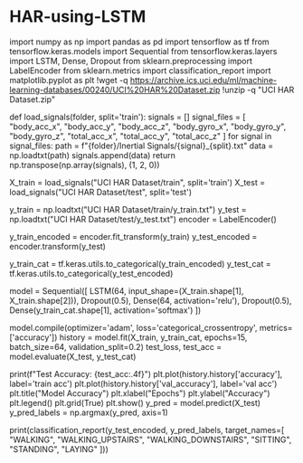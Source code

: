 # HAR-using-LSTM
import numpy as np
import pandas as pd
import tensorflow as tf
from tensorflow.keras.models import Sequential
from tensorflow.keras.layers import LSTM, Dense, Dropout
from sklearn.preprocessing import LabelEncoder
from sklearn.metrics import classification_report
import matplotlib.pyplot as plt
!wget -q https://archive.ics.uci.edu/ml/machine-learning-databases/00240/UCI%20HAR%20Dataset.zip
!unzip -q "UCI HAR Dataset.zip"

def load_signals(folder, split='train'):
    signals = []
    signal_files = [
        "body_acc_x", "body_acc_y", "body_acc_z",
        "body_gyro_x", "body_gyro_y", "body_gyro_z",
        "total_acc_x", "total_acc_y", "total_acc_z"
    ]
    for signal in signal_files:
        path = f"{folder}/Inertial Signals/{signal}_{split}.txt"
        data = np.loadtxt(path)
        signals.append(data)
    return np.transpose(np.array(signals), (1, 2, 0))
    
X_train = load_signals("UCI HAR Dataset/train", split='train')
X_test = load_signals("UCI HAR Dataset/test", split='test')

y_train = np.loadtxt("UCI HAR Dataset/train/y_train.txt")
y_test = np.loadtxt("UCI HAR Dataset/test/y_test.txt")
encoder = LabelEncoder()

y_train_encoded = encoder.fit_transform(y_train)
y_test_encoded = encoder.transform(y_test)

y_train_cat = tf.keras.utils.to_categorical(y_train_encoded)
y_test_cat = tf.keras.utils.to_categorical(y_test_encoded)

model = Sequential([
    LSTM(64, input_shape=(X_train.shape[1], X_train.shape[2])),
    Dropout(0.5),
    Dense(64, activation='relu'),
    Dropout(0.5),
    Dense(y_train_cat.shape[1], activation='softmax')
])

model.compile(optimizer='adam', loss='categorical_crossentropy', metrics=['accuracy'])
history = model.fit(X_train, y_train_cat, epochs=15, batch_size=64, validation_split=0.2)
test_loss, test_acc = model.evaluate(X_test, y_test_cat)

print(f"Test Accuracy: {test_acc:.4f}")
plt.plot(history.history['accuracy'], label='train acc')
plt.plot(history.history['val_accuracy'], label='val acc')
plt.title("Model Accuracy")
plt.xlabel("Epochs")
plt.ylabel("Accuracy")
plt.legend()
plt.grid(True)
plt.show()
y_pred = model.predict(X_test)
y_pred_labels = np.argmax(y_pred, axis=1)

print(classification_report(y_test_encoded, y_pred_labels, target_names=[
    "WALKING", "WALKING_UPSTAIRS", "WALKING_DOWNSTAIRS",
    "SITTING", "STANDING", "LAYING"
]))
